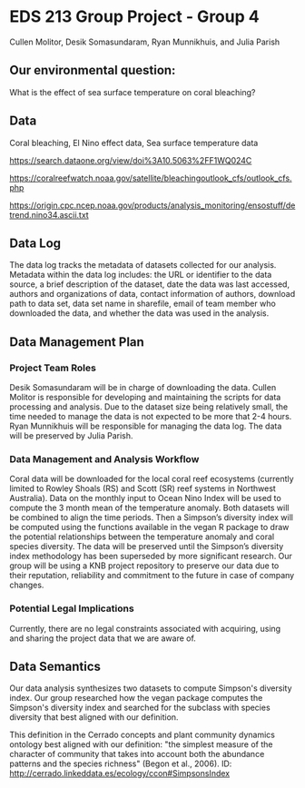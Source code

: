 # EDS 213 Group Project - Group 4

Cullen Molitor, Desik Somasundaram, Ryan Munnikhuis, and Julia Parish

## Our environmental question:
What is the effect of sea surface temperature on coral bleaching?

## Data
Coral bleaching, El Nino effect data, Sea surface temperature data

https://search.dataone.org/view/doi%3A10.5063%2FF1WQ024C

https://coralreefwatch.noaa.gov/satellite/bleachingoutlook_cfs/outlook_cfs.php

https://origin.cpc.ncep.noaa.gov/products/analysis_monitoring/ensostuff/detrend.nino34.ascii.txt

## Data Log 

The data log tracks the metadata of datasets collected for our analysis. Metadata within the data log includes: the URL or identifier to the data source, a brief description of the dataset, date the data was last accessed, authors and organizations of data, contact information of authors, download path to data set, data set name in sharefile, email of team member who downloaded the data, and whether the data was used in the analysis. 

## Data Management Plan

### Project Team Roles
Desik Somasundaram will be in charge of downloading the data. Cullen Molitor is responsible for developing and maintaining the scripts for data processing and analysis. Due to the dataset size being relatively small, the time needed to manage the data is not expected to be more that 2-4 hours. Ryan Munnikhuis will be responsible for managing the data log. The data will be preserved by Julia Parish.

### Data Management and Analysis Workflow
Coral data will be downloaded for the local coral reef ecosystems (currently limited to Rowley Shoals (RS) and Scott (SR) reef systems in Northwest Australia). Data on the monthly input to Ocean Nino Index will be used to compute the 3 month mean of the temperature anomaly. Both datasets will be combined to align the time periods. Then a Simpson’s diversity index will be computed using the functions available in the vegan R package to draw the potential relationships between the temperature anomaly and coral species diversity. The data will be preserved until the Simpson’s diversity index methodology has been superseded by more significant research. Our group will be using a KNB project repository to preserve our data due to their reputation, reliability and commitment to the future in case of company changes. 

### Potential Legal Implications
Currently, there are no legal constraints associated with acquiring, using and sharing the project data that we are aware of.

## Data Semantics
Our data analysis synthesizes two datasets to compute Simpson's diversity index. Our group researched how the vegan package computes the
Simpson's diversity index and searched for the subclass with species diversity that best aligned with our definition. 

This definition in the Cerrado concepts and plant community dynamics ontology best aligned with our definition:
"the simplest measure of the character of community that takes into account both the abundance patterns
and the species richness" (Begon et al., 2006).
ID: http://cerrado.linkeddata.es/ecology/ccon#SimpsonsIndex

